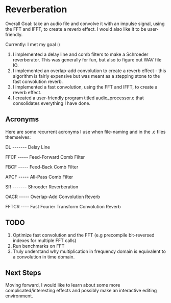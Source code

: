 # Reverberation 
Overall Goal: take an audio file and convolve it with an impulse signal, using 
the FFT and IFFT, to create a reverb effect. I would also like it to be user-
friendly.

Currently: I met my goal :)
1. I implemented a delay line and comb filters to make a Schroeder reverberator. 
This was generally for fun, but also to figure out WAV file IO.
2. I implemented an overlap-add convolution to create a reverb effect - this
algorithm is fairly expensive but was meant as a stepping stone to the fast
convolution reverb. 
3. I implemented a fast convolution, using the FFT and IFFT, to create a
reverb effect.
4. I created a user-friendly program titled audio\_processor.c that 
consolidates everything I have done. 

## Acronyms 
Here are some recurrent acronyms I use when file-naming and in the .c files
themselves:

DL ------- Delay Line

FFCF ----- Feed-Forward Comb Filter

FBCF ----- Feed-Back Comb Filter

APCF ----- All-Pass Comb Filter

SR ------- Shroeder Reverberation  

OACR ----- Overlap-Add Convolution Reverb

FFTCR ---- Fast Fourier Transform Convolution Reverb

## TODO
1. Optimize fast convolution and the FFT (e.g precompile bit-reversed indexes 
   for multiple FFT calls)
2. Run benchmarks on FFT
3. Truly understand why multiplication in frequency domain is equivalent to a
   convolution in time domain.  

## Next Steps
Moving forward, I would like to learn about some more complicated/interesting
effects and possibly make an interactive editing environment.  
